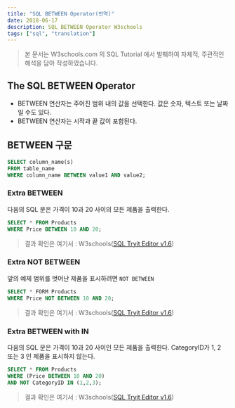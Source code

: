 ```yaml
---
title: "SQL BETWEEN Operator(번역)"
date: 2018-06-17
description: SQL BETWEEN Operator W3schools
tags: ["sql", "translation"]
---
```


> 본 문서는 W3schools.com 의 SQL Tutorial 에서 발췌하여 자체적, 주관적인 해석을 담아 작성하였습니다.

## The SQL BETWEEN Operator

- BETWEEN 연산자는 주어진 범위 내의 값을 선택한다. 값은 숫자, 텍스트 또는 날짜 일 수도 있다.
- BETWEEN 연산자는 시작과 끝 값이 포함된다.

## BETWEEN 구문

```sql
SELECT column_name(s)
FROM table_name
WHERE column_name BETWEEN value1 AND value2;
```

### Extra BETWEEN

다음의 SQL 문은 가격이 10과 20 사이의 모든 제품을 출력한다.

```sql
SELECT * FROM Products
WHERE Price BETWEEN 10 AND 20;
```

> 결과 확인은 여기서 : W3schools([SQL Tryit Editor v1.6](https://www.w3schools.com/sql/trysql.asp?filename=trysql_select_between))

### Extra NOT BETWEEN

앞의 예제 범위를 벗어난 제품을 표시하려면 `NOT BETWEEN`

```sql
SELECT * FORM Products
WHERE Price NOT BETWEEN 10 AND 20;
```

> 결과 확인은 여기서 : W3schools([SQL Tryit Editor v1.6](https://www.w3schools.com/sql/trysql.asp?filename=trysql_select_not_between))

### Extra BETWEEN with IN

다음의 SQL 문은 가격이 10과 20 사이인 모든 제품을 출력한다. CategoryID가 1, 2 또는 3 인 제품을 표시하지 않는다.

```sql
SELECT * FROM Products
WHERE (Price BETWEEN 10 AND 20)
AND NOT CategoryID IN (1,2,3);
```

> 결과 확인은 여기서 : W3schools([SQL Tryit Editor v1.6](https://www.w3schools.com/sql/trysql.asp?filename=trysql_select_between_in))
